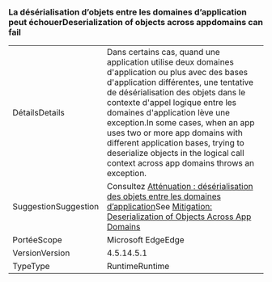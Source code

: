 ### <a name="deserialization-of-objects-across-appdomains-can-fail"></a><span data-ttu-id="7dd20-101">La désérialisation d’objets entre les domaines d’application peut échouer</span><span class="sxs-lookup"><span data-stu-id="7dd20-101">Deserialization of objects across appdomains can fail</span></span>

|   |   |
|---|---|
|<span data-ttu-id="7dd20-102">Détails</span><span class="sxs-lookup"><span data-stu-id="7dd20-102">Details</span></span>|<span data-ttu-id="7dd20-103">Dans certains cas, quand une application utilise deux domaines d'application ou plus avec des bases d'application différentes, une tentative de désérialisation des objets dans le contexte d'appel logique entre les domaines d'application lève une exception.</span><span class="sxs-lookup"><span data-stu-id="7dd20-103">In some cases, when an app uses two or more app domains with different application bases, trying to deserialize objects in the logical call context across app domains throws an exception.</span></span>|
|<span data-ttu-id="7dd20-104">Suggestion</span><span class="sxs-lookup"><span data-stu-id="7dd20-104">Suggestion</span></span>|<span data-ttu-id="7dd20-105">Consultez [Atténuation : désérialisation des objets entre les domaines d’application](~/docs/framework/migration-guide/mitigation-deserialization-of-objects-across-app-domains.md)</span><span class="sxs-lookup"><span data-stu-id="7dd20-105">See [Mitigation: Deserialization of Objects Across App Domains](~/docs/framework/migration-guide/mitigation-deserialization-of-objects-across-app-domains.md)</span></span>|
|<span data-ttu-id="7dd20-106">Portée</span><span class="sxs-lookup"><span data-stu-id="7dd20-106">Scope</span></span>|<span data-ttu-id="7dd20-107">Microsoft Edge</span><span class="sxs-lookup"><span data-stu-id="7dd20-107">Edge</span></span>|
|<span data-ttu-id="7dd20-108">Version</span><span class="sxs-lookup"><span data-stu-id="7dd20-108">Version</span></span>|<span data-ttu-id="7dd20-109">4.5.1</span><span class="sxs-lookup"><span data-stu-id="7dd20-109">4.5.1</span></span>|
|<span data-ttu-id="7dd20-110">Type</span><span class="sxs-lookup"><span data-stu-id="7dd20-110">Type</span></span>|<span data-ttu-id="7dd20-111">Runtime</span><span class="sxs-lookup"><span data-stu-id="7dd20-111">Runtime</span></span>|


